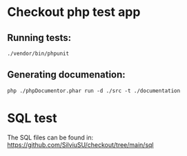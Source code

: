 # Checkout php test app

## Running tests:

``./vendor/bin/phpunit ``

## Generating documenation: 

``php ./phpDocumentor.phar run -d ./src -t ./documentation``

# SQL test

The SQL files can be found in: https://github.com/SilviuSU/checkout/tree/main/sql
